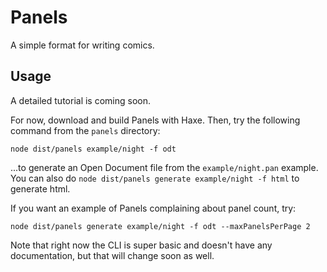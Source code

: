 Panels
======

A simple format for writing comics.

Usage
-----

A detailed tutorial is coming soon.

For now, download and build Panels with Haxe. Then, try the following command from the `panels` directory:

`node dist/panels example/night -f odt`

...to generate an Open Document file from the `example/night.pan` example. You can also do `node dist/panels generate example/night -f html` to generate html.

If you want an example of Panels complaining about panel count, try:

`node dist/panels generate example/night -f odt --maxPanelsPerPage 2`

Note that right now the CLI is super basic and doesn't have any documentation, but that will change soon as well.

